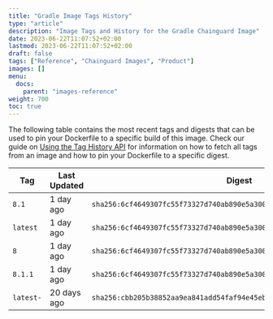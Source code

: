```yaml
---
title: "Gradle Image Tags History"
type: "article"
description: "Image Tags and History for the Gradle Chainguard Image"
date: 2023-06-22T11:07:52+02:00
lastmod: 2023-06-22T11:07:52+02:00
draft: false
tags: ["Reference", "Chainguard Images", "Product"]
images: []
menu:
  docs:
    parent: "images-reference"
weight: 700
toc: true
---
```


The following table contains the most recent tags and digests that can be used to pin your Dockerfile to a specific build of this image. Check our guide on [Using the Tag History API](/chainguard/chainguard-images/using-the-tag-history-api/) for information on how to fetch all tags from an image and how to pin your Dockerfile to a specific digest.

| Tag       | Last Updated | Digest                                                                    |
|-----------|--------------|---------------------------------------------------------------------------|
| `8.1`     | 1 day ago    | `sha256:6cf4649307fc55f73327d740ab890e5a300dc84e8eb94ee0ab37d75fcbb45ac9` |
| `latest`  | 1 day ago    | `sha256:6cf4649307fc55f73327d740ab890e5a300dc84e8eb94ee0ab37d75fcbb45ac9` |
| `8`       | 1 day ago    | `sha256:6cf4649307fc55f73327d740ab890e5a300dc84e8eb94ee0ab37d75fcbb45ac9` |
| `8.1.1`   | 1 day ago    | `sha256:6cf4649307fc55f73327d740ab890e5a300dc84e8eb94ee0ab37d75fcbb45ac9` |
| `latest-` | 20 days ago  | `sha256:cbb205b38852aa9ea841add54faf94e45ebc80e14aec38906c4618823b10e04f` |
